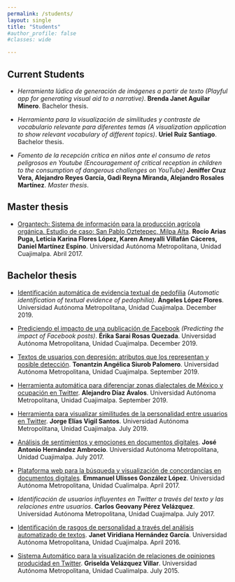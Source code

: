 ```yaml
---
permalink: /students/
layout: single
title: "Students"
#author_profile: false
#classes: wide

---
```

## Current Students
* _Herramienta lúdica de generación de imágenes a partir de texto (Playful app for generating visual aid to a narrative)_. **Brenda Janet Aguilar Minero**. Bachelor thesis.

* _Herramienta para la visualización de similitudes y contraste de vocabulario relevante para diferentes temas (A visualization application to show relevant vocabulary of different topics)_. **Uriel Ruiz Santiago**. Bachelor thesis.

* _Fomento de la recepción crítica en niños ante el consumo de retos peligrosos en Youtube (Encouragement of critical reception in children to the consumption of dangerous challenges on YouTube)_ **Jeniffer Cruz Vera, Alejandro Reyes García, Gadi Reyna Miranda, Alejandro Rosales Martínez**. _Master thesis_.


## Master thesis

* [Organtech: Sistema de información para la producción agrícola orgánica. Estudio de caso: San Pablo Oztetepec, Milpa Alta](/assets/documents/ICR_Organtech_2017.pdf). **Rocío Arias Puga, Leticia Karina Flores López, Karen Ameyalli Villafán Cáceres, Daniel Martínez Espino**. Universidad Autónoma Metropolitana, Unidad Cuajimalpa. Abril 2017.


## Bachelor thesis

* [Identificación automática de evidencia textual de pedofilia](/assets/documents/PT_AngelesLopez_2019.pdf) _(Automatic identification of textual evidence of pedophilia)_. **Ángeles López Flores**. Universidad Autónoma Metropolitana, Unidad Cuajimalpa. December 2019.

* [Prediciendo el impacto de una publicación de Facebook](/assets/documents/PT_ErikaRosas_2019.pdf) _(Predicting the impact of Facebook posts)_. **Érika Sarai Rosas Quezada**. Universidad Autónoma Metropolitana, Unidad Cuajimalpa. December 2019.

* [Textos de usuarios con depresión: atributos que los representan y posible detección](/assets/documents/PT_TonantzinSiurob_2019.pdf). **Tonantzin Angélica Siurob Palomero**.  Universidad Autónoma Metropolitana, Unidad Cuajimalpa. September 2019.

* [Herramienta automática para diferenciar zonas dialectales de México y ocupación en Twitter](/assets/documents/PT_AlejandroDiaz_2019.pdf). **Alejandro Díaz Ávalos**.  Universidad Autónoma Metropolitana, Unidad Cuajimalpa. September 2019.

* [Herramienta para visualizar similitudes de la personalidad entre usuarios en Twitter](/assets/documents/PT_JorgeVigil_2019.pdf). **Jorge Elías Vigil Santos**. Universidad Autónoma Metropolitana, Unidad Cuajimalpa. July 2019.

* [Análisis de sentimientos y emociones en documentos digitales](/assets/documents/PT_AntonioHernandez_2017.pdf). **José Antonio Hernández Ambrocio**. Universidad Autónoma Metropolitana, Unidad Cuajimalpa. July 2017.

* [Plataforma web para la búsqueda y visualización de concordancias en documentos digitales](/assets/documents/PT_EmmanuelGonzalez_2017.pdf). **Emmanuel Ulisses González López**. Universidad Autónoma Metropolitana, Unidad Cualimalpa. April 2017.

* *Identificación de usuarios influyentes en Twitter a través del texto y las relaciones entre usuarios*. **Carlos Geovany Pérez Velázquez**. Universidad Autónoma Metropolitana, Unidad Cuajimalpa. July 2017.

* [Identificación de rasgos de personalidad a través del análisis automatizado de textos](/assets/documents/PT_JanetHernandez_2016.pdf). **Janet Viridiana Hernández García**. Universidad Autónoma Metropolitana, Unidad Cuajimalpa. April 2016.

* [Sistema Automático para la visualización de relaciones de opiniones producidad en Twitter](/assets/documents/PT_GriseldaVelazquez_2015.pdf). **Griselda Velázquez Villar**. Universidad Autónoma Metropolitana, Unidad Cualimalpa. July 2015.
